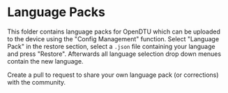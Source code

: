 # Language Packs

This folder contains language packs for OpenDTU which can be uploaded to the
device using the "Config Management" function.
Select "Language Pack" in the restore section, select a `.json` file containing
your language and press "Restore". Afterwards all language selection drop down
menues contain the new language.

Create a pull to request to share your own language pack (or corrections) with the community.
